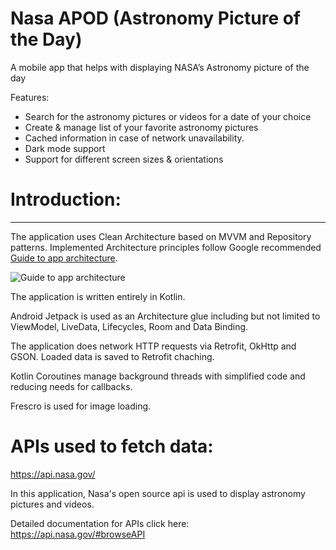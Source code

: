 # Nasa APOD (Astronomy Picture of the Day)
A mobile app that helps with displaying NASA’s Astronomy picture of the day


Features:
* Search for the astronomy pictures or videos for a date of your choice
* Create & manage list of your favorite astronomy pictures
* Cached information in case of network unavailability.
* Dark mode support
* Support for different screen sizes & orientations



# Introduction:
-------------

The application uses Clean Architecture based on MVVM and Repository patterns. Implemented
Architecture principles follow Google recommended [Guide to app architecture](https://developer.android.com/jetpack/docs/guide).

![Guide to app architecture](guide-to-app-architecture.png "Guide to app architecture")

The application is written entirely in Kotlin.

Android Jetpack is used as an Architecture glue including but not limited to ViewModel, LiveData,
Lifecycles, Room and Data Binding.

The application does network HTTP requests via Retrofit, OkHttp and GSON. Loaded data is saved to
Retrofit chaching.

Kotlin Coroutines manage background threads with simplified code and reducing needs for callbacks.

Frescro is used for image loading.



# APIs used to fetch data: 

https://api.nasa.gov/

In this application, Nasa's open source api is used to display astronomy pictures and videos.

Detailed documentation for APIs click here: https://api.nasa.gov/#browseAPI
